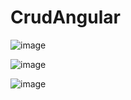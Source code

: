 # CrudAngular
![image](https://github.com/user-attachments/assets/09df3ccf-c01a-4376-ba87-b034d0af79fd)

![image](https://github.com/user-attachments/assets/3893459a-5875-430d-aa63-5f521b8a4e25)

![image](https://github.com/user-attachments/assets/6caa5828-58bd-4a48-9883-cb0400fd1345)

